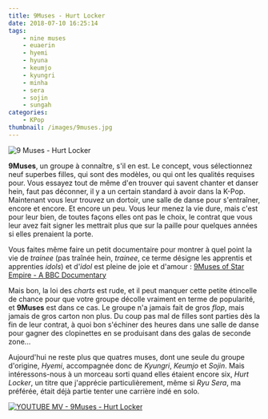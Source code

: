 ```yaml
---
title: 9Muses - Hurt Locker
date: 2018-07-10 16:25:14
tags:
    - nine muses
    - euaerin
    - hyemi
    - hyuna
    - keumjo
    - kyungri
    - minha
    - sera
    - sojin
    - sungah
categories:
    - KPop
thumbnail: /images/9muses.jpg
---
```


![9 Muses - Hurt Locker](/images/9muses.jpg)

**9Muses**, un groupe à connaître, s'il en est. Le concept, vous sélectionnez neuf superbes filles, qui sont des modèles, ou qui ont les qualités requises pour. Vous essayez tout de même d'en trouver qui savent chanter et danser hein, faut pas déconner, il y a un certain standard à avoir dans la K-Pop. Maintenant vous leur trouvez un dortoir, une salle de danse pour s'entraîner, encore et encore. Et encore un peu. Vous leur menez la vie dure, mais c'est pour leur bien, de toutes façons elles ont pas le choix, le contrat que vous leur avez fait signer les mettrait plus que sur la paille pour quelques années si elles prenaient la porte.

Vous faites même faire un petit documentaire pour montrer à quel point la vie de *trainee* (pas traînée hein, *trainee*, ce terme désigne les apprentis et apprenties *idols*) et d'*idol* est pleine de joie et d'amour : [9Muses of Star Empire - A BBC Documentary](https://www.youtube.com/watch?v=4s3p15YAVFo)

Mais bon, la loi des *charts* est rude, et il peut manquer cette petite étincelle de chance pour que votre groupe décolle vraiment en terme de popularité, et **9Muses** est dans ce cas. Le groupe n'a jamais fait de gros *flop*, mais jamais de gros carton non plus. Du coup pas mal de filles sont parties dès la fin de leur contrat, à quoi bon s'échiner des heures dans une salle de danse pour gagner des clopinettes en se produisant dans des galas de seconde zone...

Aujourd'hui ne reste plus que quatres muses, dont une seule du groupe d'origine, *Hyemi*, accompagnée donc de *Kyungri*, *Keumjo* et *Sojin*. Mais intéressons-nous à un morceau sorti quand elles étaient encore six, *Hurt Locker*, un titre que j'apprécie particulièrement, même si *Ryu Sera*, ma préférée, était déjà partie tenter une carrière indé en solo.

[![YOUTUBE MV - 9Muses - Hurt Locker](https://img.youtube.com/vi/N0PIn3sSZEI/0.jpg)](https://www.youtube.com/watch?v=N0PIn3sSZEI)
